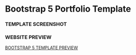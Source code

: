 # Bootstrap 5 Portfolio Template

### TEMPLATE SCREENSHOT

### WEBSITE PREVIEW 

[BOOTSTRAP 5 TEMPLATE PREVIEW ](https://evolancer.in/)
